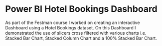 # Power BI Hotel Bookings Dashboard
As part of the Festman course l worked on creating an interactive Dashboard using a Hotel Bookings dataset. On this Dashboard l demonstrated the use of slicers cross filtered with various charts i.e. Stacked Bar Chart, Stacked Column Chart and a 100% Stacked Bar Chart.
